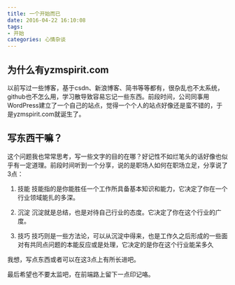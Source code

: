 ```yaml
---
title: 一个开始而已
date: 2016-04-22 16:10:08
tags:
- 开始
categories: 心情杂谈
---
```


## 为什么有yzmspirit.com

以前写过一些博客，基于csdn、新浪博客、简书等等都有，很杂乱也不太系统，github也不怎么用，学习散导致容易忘记一些东西。前段时间，公司同事用WordPress建立了一个自己的站点，觉得一个个人的站点好像还是蛮不错的，于是yzmspirit.com就诞生了。

## 写东西干嘛？

这个问题我也常常思考，写一些文字的目的在哪？好记性不如烂笔头的话好像也似乎有一定道理。前段时间听到一个分享，说的是职场人如何在职场立足，分享说了3点：

1. 技能
技能指的是你能胜任一个工作所具备基本知识和能力，它决定了你在一个行业领域能扎的多深。

2. 沉淀
沉淀就是总结，也是对待自己行业的态度。它决定了你在这个行业的广度。

3. 技巧
技巧则是一些方法论，可以从沉淀中得来，也是工作久之后形成的一些面对有共同点问题的本能反应或是处理，它决定的是你在这个行业能呆多久


我想，写点东西或者可以在这3点上有所长进吧。

最后希望也不要太监吧，在前端路上留下一点印记咯。